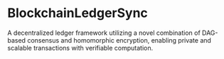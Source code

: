 # BlockchainLedgerSync
A decentralized ledger framework utilizing a novel combination of DAG-based consensus and homomorphic encryption, enabling private and scalable transactions with verifiable computation.
